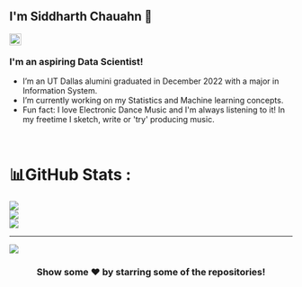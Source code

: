 ## I'm Siddharth Chauahn 👋

<a href="https://www.linkedin.com/in/siddharth-chauhan-cse">
  <img align="left" alt="Siddharth Chauhan | Linkedin" width="21px" src="https://cdn3.iconfinder.com/data/icons/inficons/512/linkedin.png" />
</a>
<br />
<!--
**Siddharth1060/Siddharth1060** is a ✨ _special_ ✨ repository because its `README.md` (this file) appears on your GitHub profile.
Here are some ideas to get you started:
- 🔭 I’m currently working on ...
- 🌱 I’m currently learning ...
- 👯 I’m looking to collaborate on ...
- 🤔 I’m looking for help with ...
- 💬 Ask me about ...
- 📫 How to reach me: ...
- 😄 Pronouns: ...
- ⚡ Fun fact: ...
-->

### I'm an aspiring Data Scientist!


- I’m an UT Dallas alumini graduated in December 2022 with a major in Information System.
- I’m currently working on my Statistics and Machine learning concepts.
- Fun fact: 
  I love Electronic Dance Music and I'm always listening to it!
  In my freetime I sketch, write or 'try' producing music.
  <br />
<span>
  
</span>
<br />

# 📊GitHub Stats :
![](https://github-readme-stats.vercel.app/api?username=Siddharth1060&theme=flag-india&hide_border=true&include_all_commits=true&count_private=true)<br/>
![](https://github-readme-streak-stats.herokuapp.com/?user=Siddharth1060&theme=flag-india&hide_border=true)<br/>
![](https://github-readme-stats.vercel.app/api/top-langs/?username=Siddharth1060&theme=flag-india&hide_border=true&include_all_commits=true&count_private=true&layout=compact)

<!-- ### ✍️Random Dev Quote
![](https://quotes-github-readme.vercel.app/api?type=horizontal&theme=radical)

### 😂Random Dev Meme
<img src="https://random-memer.herokuapp.com/" width="512px"/> -->

---
[![](https://visitcount.itsvg.in/api?id=Siddharth1060&icon=0&color=1)](https://visitcount.itsvg.in)


<div align="center">

### Show some ❤️ by starring some of the repositories!

</div>

